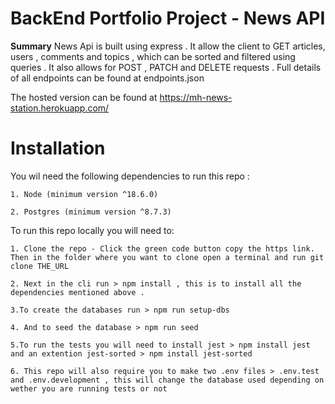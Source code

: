 # BackEnd Portfolio Project - News API
**Summary**
News Api is built using express . It allow the client to GET articles, users , comments and topics , which can be sorted and filtered using queries . It also allows for POST , PATCH and DELETE requests . Full details of all endpoints can be found at endpoints.json

The hosted version can be found at https://mh-news-station.herokuapp.com/

# Installation 
You wil need the following dependencies to run this repo :

    1. Node (minimum version ^18.6.0)

    2. Postgres (minimum version ^8.7.3)

To run this repo locally you will need to:

    1. Clone the repo - Click the green code button copy the https link. Then in the folder where you want to clone open a terminal and run git clone THE_URL

    2. Next in the cli run > npm install , this is to install all the dependencies mentioned above .

    3.To create the databases run > npm run setup-dbs

    4. And to seed the database > npm run seed

    5.To run the tests you will need to install jest > npm install jest and an extention jest-sorted > npm install jest-sorted

    6. This repo will also require you to make two .env files > .env.test and .env.development , this will change the database used depending on wether you are running tests or not 